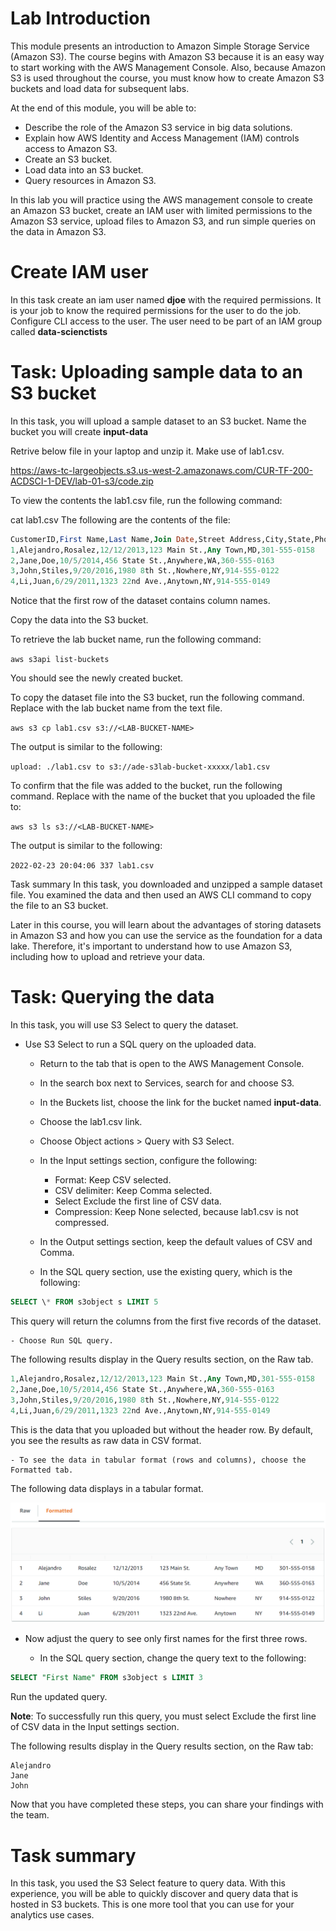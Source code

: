 # Lab Introduction

This module presents an introduction to Amazon Simple Storage Service (Amazon S3). The course begins with Amazon S3 because it is an easy way to start working with the AWS Management Console. Also, because Amazon S3 is used throughout the course, you must know how to create Amazon S3 buckets and load data for subsequent labs.

At the end of this module, you will be able to:

- Describe the role of the Amazon S3 service in big data solutions.
- Explain how AWS Identity and Access Management (IAM) controls access to Amazon S3.
- Create an S3 bucket.
- Load data into an S3 bucket.
- Query resources in Amazon S3.

In this lab you will practice using the AWS management console to create an Amazon S3 bucket, create an IAM user with limited permissions to the Amazon S3 service, upload files to Amazon S3, and run simple queries on the data in Amazon S3.

# Create IAM user

In this task create an iam user named **djoe** with the required permissions. It is your job to know the required permissions for the user to do the job. Configure CLI access to the user. The user need to be part of an IAM group called **data-scienctists**

# Task: Uploading sample data to an S3 bucket

In this task, you will upload a sample dataset to an S3 bucket. Name the bucket you will create **input-data**

Retrive below file in your laptop and unzip it. Make use of lab1.csv.

https://aws-tc-largeobjects.s3.us-west-2.amazonaws.com/CUR-TF-200-ACDSCI-1-DEV/lab-01-s3/code.zip

To view the contents the lab1.csv file, run the following command:

cat lab1.csv
The following are the contents of the file:

```sql
CustomerID,First Name,Last Name,Join Date,Street Address,City,State,Phone
1,Alejandro,Rosalez,12/12/2013,123 Main St.,Any Town,MD,301-555-0158
2,Jane,Doe,10/5/2014,456 State St.,Anywhere,WA,360-555-0163
3,John,Stiles,9/20/2016,1980 8th St.,Nowhere,NY,914-555-0122
4,Li,Juan,6/29/2011,1323 22nd Ave.,Anytown,NY,914-555-0149
```

Notice that the first row of the dataset contains column names.

Copy the data into the S3 bucket.

To retrieve the lab bucket name, run the following command:

`aws s3api list-buckets`

You should see the newly created bucket.

To copy the dataset file into the S3 bucket, run the following command. Replace <LAB-BUCKET-NAME> with the lab bucket name from the text file.

`aws s3 cp lab1.csv s3://<LAB-BUCKET-NAME>`

The output is similar to the following:

`upload: ./lab1.csv to s3://ade-s3lab-bucket-xxxxx/lab1.csv`

To confirm that the file was added to the bucket, run the following command. Replace <LAB-BUCKET-NAME> with the name of the bucket that you uploaded the file to:

`aws s3 ls s3://<LAB-BUCKET-NAME>`

The output is similar to the following:

`2022-02-23 20:04:06 337 lab1.csv`

Task summary
In this task, you downloaded and unzipped a sample dataset file. You examined the data and then used an AWS CLI command to copy the file to an S3 bucket.

Later in this course, you will learn about the advantages of storing datasets in Amazon S3 and how you can use the service as the foundation for a data lake. Therefore, it's important to understand how to use Amazon S3, including how to upload and retrieve your data.

# Task: Querying the data

In this task, you will use S3 Select to query the dataset.

- Use S3 Select to run a SQL query on the uploaded data.

  - Return to the tab that is open to the AWS Management Console.
  - In the search box next to Services, search for and choose S3.
  - In the Buckets list, choose the link for the bucket named **input-data**.

  - Choose the lab1.csv link.

  - Choose Object actions > Query with S3 Select.

  - In the Input settings section, configure the following:

    - Format: Keep CSV selected.
    - CSV delimiter: Keep Comma selected.
    - Select Exclude the first line of CSV data.
    - Compression: Keep None selected, because lab1.csv is not compressed.

  - In the Output settings section, keep the default values of CSV and Comma.

  - In the SQL query section, use the existing query, which is the following:

```sql
SELECT \* FROM s3object s LIMIT 5
```

This query will return the columns from the first five records of the dataset.

    - Choose Run SQL query.

The following results display in the Query results section, on the Raw tab.

```sql
1,Alejandro,Rosalez,12/12/2013,123 Main St.,Any Town,MD,301-555-0158
2,Jane,Doe,10/5/2014,456 State St.,Anywhere,WA,360-555-0163
3,John,Stiles,9/20/2016,1980 8th St.,Nowhere,NY,914-555-0122
4,Li,Juan,6/29/2011,1323 22nd Ave.,Anytown,NY,914-555-0149
```

This is the data that you uploaded but without the header row. By default, you see the results as raw data in CSV format.

    - To see the data in tabular format (rows and columns), choose the Formatted tab.

The following data displays in a tabular format.

![Tabular data formatted query results](formatted_query_results.png)

- Now adjust the query to see only first names for the first three rows.

  - In the SQL query section, change the query text to the following:

```sql
SELECT "First Name" FROM s3object s LIMIT 3
```

Run the updated query.

**Note**: To successfully run this query, you must select Exclude the first line of CSV data in the Input settings section.

The following results display in the Query results section, on the Raw tab:

```
Alejandro
Jane
John
```

Now that you have completed these steps, you can share your findings with the team.

# Task summary

In this task, you used the S3 Select feature to query data. With this experience, you will be able to quickly discover and query data that is hosted in S3 buckets. This is one more tool that you can use for your analytics use cases.
